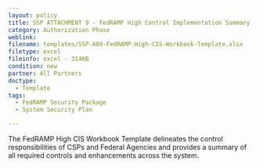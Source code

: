 ```yaml
---
layout: policy   
title: SSP ATTACHMENT 9 - FedRAMP High Control Implementation Summary (CIS) Workbook Template
category: Authorization Phase
weblink:
filename: templates/SSP-A09-FedRAMP-High-CIS-Workbook-Template.xlsx
filetype: excel
fileinfo: excel - 314KB
condition: new
partner: All Partners
doctype:
  - Template
tags:
  - FedRAMP Security Package
  - System Security Plan

---
```

The FedRAMP High CIS Workbook Template delineates the control responsibilities of CSPs and Federal Agencies and provides a summary of all required controls and enhancements across the system.